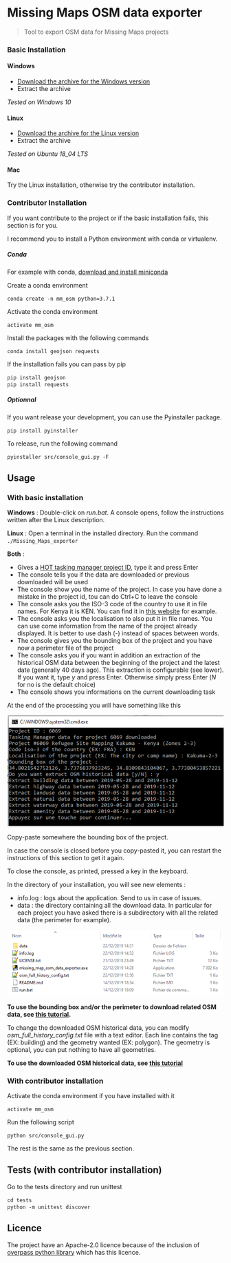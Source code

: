 # Missing Maps OSM data exporter
> Tool to export OSM data for Missing Maps projects

### Basic Installation

#### Windows

- [Download the archive for the Windows version](https://github.com/NicolasGrosjean/Missing_Maps_OSM_data_exporter/releases/download/v1.1.0/Missing_map_osm_data_exporter_Windows_1_1_0.zip)
- Extract the archive

*Tested on Windows 10*

#### Linux

- [Download the archive for the Linux version](https://github.com/NicolasGrosjean/Missing_Maps_OSM_data_exporter/releases/download/v1.1.0/Missing_Maps_OSM_data_exporter_1_1_0_Linux.zip)
- Extract the archive

*Tested on Ubuntu 18_04 LTS*

#### Mac
Try the Linux installation, otherwise try the contributor installation.

### Contributor Installation

If you want contribute to the project or if the basic installation fails,
this section is for you.

I recommend you to install a Python environment with conda or virtualenv.

##### Conda
For example with conda, 
[download and install miniconda](https://docs.conda.io/en/latest/miniconda.html)

Create a conda environment
```
conda create -n mm_osm python=3.7.1
```

Activate the conda environment
```
activate mm_osm
```

Install the packages with the following commands
```
conda install geojson requests
```

If the installation fails you can pass by pip
```
pip install geojson
pip install requests
```

##### Optionnal

If you want release your development, you can use the Pyinstaller package.

````
pip install pyinstaller
````

To release, run the following command
````
pyinstaller src/console_gui.py -F
````

## Usage

### With basic installation

**Windows** : Double-click on *run.bat*.
A console opens, follow the instructions written after the Linux description.

**Linux** : Open a terminal in the installed directory.
Run the command ```./Missing_Maps_exporter```

**Both** :

* Gives a [HOT tasking manager project ID](https://tasks.hotosm.org/contribute), type it and press Enter
* The console tells you if the data are downloaded or previous downloaded will be used
* The console show you the name of the project.
In case you have done a mistake in the project id, tou can do Ctrl+C to leave the console
* The console asks you the ISO-3 code of the country to use it in file names.
For Kenya it is KEN.
You can find it in [this website](https://fr.actualitix.com/blog/annexes/code-iso-2-et-iso-3-des-pays.php) for example.
* The console asks you the localisation to also put it in file names.
You can use come information from the name of the project already displayed.
It is better to use dash (-) instead of spaces between words.
* The console gives you the bounding box of the project and you have now a perimeter file of the project
* The console asks you if you want in addition an extraction of the historical OSM data between
the beginning of the project and the latest date (generally 40 days ago).
This extraction is configurable (see lower).
If you want it, type *y* and press Enter. Otherwise simply press Enter (*N* for no is the default choice)
* The console shows you informations on the current downloading task

At the end of the processing you will have something like this

![Console GUI at end](doc/console_gui.png)

Copy-paste somewhere the bounding box of the project.

In case the console is closed before you copy-pasted it,
you can restart the instructions of this section to get it again.

To close the console, as printed, pressed a key in the keyboard.

In the directory of your installation, you will see new elements :
* info.log : logs about the application. Send to us in case of issues.
* data : the directory containing all the download data.
In particular for each project you have asked there is a subdirectory with all
the related data (the perimeter for example).

![Files in the installation directory](doc/console_gui_files.png)

**To use the bounding box and/or the perimeter to download related OSM data,
see [this tutorial](https://github.com/NicolasGrosjean/Missing_Maps_OSM_data_exporter/wiki/Download-current-OSM-data-of-a-Missing-Maps-project).**

To change the downloaded OSM historical data, you can modify *osm_full_history_config.txt* file with a text editor.
Each line contains the tag (EX: building) and the geometry wanted (EX: polygon).
The geometry is optional, you can put nothing to have all geometries.

**To use the downloaded OSM historical data, see [this tutorial](https://github.com/NicolasGrosjean/Missing_Maps_OSM_data_exporter/wiki/Use-historical-OSM-data-of-a-Missing-Maps-project)**

### With contributor installation

Activate the conda environment if you have installed with it
```
activate mm_osm
```

Run the following script
```
python src/console_gui.py
```

The rest is the same as the previous section.

## Tests (with contributor installation)

Go to the tests directory and run unittest
```
cd tests
python -m unittest discover
```

## Licence

The project have an Apache-2.0 licence because of the inclusion of
[overpass python library](https://github.com/mvexel/overpass-api-python-wrapper) which has this licence.